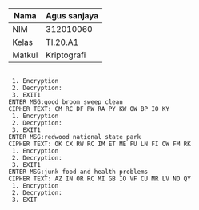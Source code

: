 | Nama     | Agus sanjaya |
| -------- | -----------  |
| NIM      | 312010060    |
| Kelas    | TI.20.A1     |
| Matkul   | Kriptografi  |



```Enter key TEKNIK INFORMATIKA

 1. Encryption
 2. Decryption:
 3. EXIT1
ENTER MSG:good broom sweep clean
CIPHER TEXT: CM RC DF RW RA PY KW OW BP IO KY 
 1. Encryption
 2. Decryption:
 3. EXIT1
ENTER MSG:redwood national state park
CIPHER TEXT: OK CX RW RC IM ET ME FU LN FI OW FM RK 
 1. Encryption
 2. Decryption:
 3. EXIT1
ENTER MSG:junk food and health problems
CIPHER TEXT: AZ IN OR RC MI GB IO VF CU MR LV NO QY 
 1. Encryption
 2. Decryption:
 3. EXIT 
